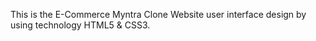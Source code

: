 This is the E-Commerce Myntra Clone Website user interface design by using technology HTML5 & CSS3.
